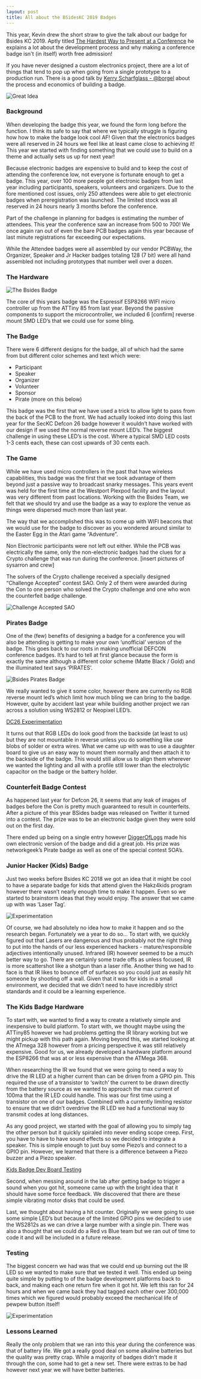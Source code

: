 ```yaml
---
layout: post
title: All about the BSidesKC 2019 Badges
---
```


This year,  Kevin drew the short straw to give the talk about our badge for Bsides KC 2019.  Aptly titled [The Hardest Way to Present at a Conference](https://github.com/BadgePiratesLLC/BSidesKC19/blob/master/docs/BSidesKC_2019_Presentation.pptx) he explains a lot about the development process and why making a conference badge isn't (in itself) worth free admission!

If you have never designed a custom electronics project, there are a lot of things that tend to pop up when going from a single prototype to a production run.  There is a good talk by [Kerry Scharfglass - @borgel](https://youtu.be/PUvh5-_HJJg) about the process and economics of building a badge.


![Great Idea](/images/great-idea.jpg)

### Background

When developing the badge this year, we found the form long before the function.  I think its safe to say that where we typically struggle is figuring how how to make the badge look cool AF!  Given that the electronics badges were all reserved in 24 hours we feel like at least came close to achieving it!  This year we started with finding something that we could use to build on a theme and actually sets us up for next year!

Because electronic badges are expensive to build and to keep the cost of attending the conference low, not everyone is fortunate enough to get a badge.  This year, over 100 more people got electronic badges from last year including participants, speakers, volunteers and organizers.  Due to the fore mentioned cost issues, only 250 attendees were able to get electronic badges when preregistration was launched.  The limited stock was all reserved in 24 hours nearly 3 months before the conference.

Part of the challenge in planning for badges is estimating the number of attendees.  This year the conference saw an increase from 500 to 700!  We once again ran out of even the bare PCB badges again this year because of last minute registrations far exceeding our expectations.

While the Attendee badges were all assembled by our vendor PCBWay, the Organizer, Speaker and Jr Hacker badges totaling 128 (7 bit) were all hand assembled not including prototypes that number well over a dozen.

### The Hardware

![The Bsides Badge](/images/bsides-badge.jpg)

The core of this years badge was the Espressif ESP8266 WIFI micro controller up from the ATTiny 85 from last year.  Beyond the passive components to support the microcontroller, we included 6 [confirm] reverse mount SMD LED’s that we could use for some bling.


### The Badge

There were 6 different designs for the badge, all of which had the same from but different color schemes and text which were:

* Participant
* Speaker
* Organizer
* Volunteer
* Sponsor
* Pirate (more on this below)

This badge was the first that we have used a trick to allow light to pass from the back of the PCB to the front.  We had actually looked into doing this last year for the SecKC Defcon 26 badge however it wouldn’t have worked with our design if we used the normal reverse mount LED’s.  The biggest challenge in using these LED’s is the cost.  Where a typical SMD LED costs 1-3 cents each, these can cost upwards of 30 cents each.

### The Game

While we have used micro controllers in the past that have wireless capabilities, this badge was the first that we took advantage of them beyond just a passive way to broadcast snarky messages.  This years event was held for the first time at the Westport Plexpod facility and the layout was very different from past locations.  Working with the Bsides Team, we felt that we should try and use the badge as a way to explore the venue as things were dispersed much more than last year.

The way that we accomplished this was to come up with WIFI beacons that we would use for the badge to discover as you wondered around similar to the Easter Egg in the Atari game “Adventure”.

Non Electronic participants were not left out either.  While the PCB was electrically the same, only the non-electronic badges had the clues for a Crypto challenge that was run during the conference.  [insert pictures of sysarron and crew]

The solvers of the Crypto challenge received a specially designed “Challenge Accepted” contest SAO.  Only 2 of them were awarded during the Con to one person who solved the Crypto challenge and one who won the counterfeit badge challenge.

![Challenge Accepted SAO](/images/challenge-accepted-sao.jpg)

### Pirates Badge

One of the (few) benefits of designing a badge for a conference you will also be attending is getting to make your own ‘unofficial’ version of the badge.  This goes back to our roots in making unofficial DEFCON conference badges.  It’s hard to tell at first glance because the form is exactly the same although a different color scheme (Matte Black / Gold) and the illuminated text says ‘PIRATES’.

![Bsides Pirates Badge](/images/bsides-pirates-badge.jpg)

We really wanted to give it some color, however there are currently no RGB reverse mount led’s which limit how much bling we can bring to the badge. However, quite by accident last year while building another project we ran across a solution using WS2812 or Neopixel LED’s.

[DC26 Experimentation](/images/seckc-dc26-rgb-test.mp4)

It turns out that RGB LEDs do look good from the backside (at least to us) but they are not mountable in reverse unless you do something like use blobs of solder or extra wires.  What we came up with was to use a daughter board to give us an easy way to mount them normally and then attach it to the backside of the badge.  This would still allow us to align them wherever we wanted the lighting and all with a profile stlll lower than the electrolytic capacitor on the badge or the battery holder.

### Counterfeit Badge Contest

As happened last year for Defcon 26, it seems that any leak of images of badges before the Con is pretty much guaranteed to result in counterfeits.  After a picture of this year BSides badge was released on Twitter it turned into a contest.  The prize was to be an electronic badge given they were sold out on the first day.

There ended up being on a single entry however [DiggerOfLogs](https://twitter.com/DiggerOfLogs) made his own electronic version of the badge and did a great job.  His prize was networkgeek’s Pirate badge as well as one of the special contest SOA’s.

### Junior Hacker (Kids) Badge

Just two weeks before Bsides KC 2018 we got an idea that it might be cool to have a separate badge for kids that attend given the Hakz4kids program however there wasn’t nearly enough time to make it happen.  Even so we started to brainstorm ideas that they would enjoy.  The answer that we came up with was ‘Laser Tag’.

![Experimentation](/images/bsides-shark-badge.jpg)

Of course, we had absolutely no idea how to make it happen and so the research began.  Fortunately we a year to do so...  To start with, we quickly figured out that Lasers are dangerous and thus probably not the right thing to put into the hands of our less experienced  hackers - mature/responsible adjectives intentionally unused.  Infrared (IR) however seemed to be a much better way to go.  There are certainly some trade offs as unless focused, IR is more scattershot like a shotgun than a laser rifle.  Another thing we had to face is that IR likes to bounce off of surfaces so you could just as easily hit someone by shooting off a wall.  Given that it was for kids in a small environment, we decided that we didn’t need to have incredibly strict standards and it could be a learning experience.

### The Kids Badge Hardware

To start with, we wanted to find a way to create a relatively simple and inexpensive to build platform.  To start with, we thought maybe using the ATTiny85 however we had problems getting the IR library working but we might pickup with this path again.  Moving beyond this, we started looking at the ATmega 328 however from a pricing perspective it was still relatively expensive. Good for us, we already developed a hardware platform around the ESP8266 that was at or less expensive than the ATMega 368.

When researching the IR we found that we were going to need a way to drive the IR LED at a higher current than can be driven from a GPIO pin.  This required the use of a transistor to ‘switch’ the current to be drawn directly from the battery source as we wanted to approach the max current of 100ma that the IR LED could handle.  This was our first time using a transistor on one of our badges.  Combined with a currently limiting resistor to ensure that we didn’t overdrive the IR LED we had a functional way to transmit codes at long distances.

As any good project, we started with the goal of allowing you to simply tag the other person but it quickly spiraled into never ending scope creep.  First, you have to have to have sound effects so we decided to integrate a speaker.  This is simple enough to just buy some Piezo’s and connect to a GPIO pin.  However, we learned that there is a difference between a Piezo buzzer and a Piezo speaker.

[Kids Badge Dev Board Testing](/images/bsides-kids-testing.mp4)

Second, when messing around in the lab after getting badge to trigger a sound when you got hit, someone came up with the bright idea that it should have some force feedback.  We discovered that there are these simple vibrating motor disks that could be used.

Last, we thought about having a hit counter.  Originally we were going to use some simple LED’s but because of the limited GPIO pins we decided to use the WS2812s as we can drive a large number with a single pin.  There was also a thought that we could do a Red vs Blue team but we ran out of time to code it and will be included in a future release.

### Testing

The biggest concern we had was that we could end up burning out the IR LED so we wanted to make sure that we tested it well.  This ended up being quite simple by putting to of the badge development platforms back to back, and making each one return fire when it got hit.  We left this ran for 24 hours and when we came back they had tagged each other over 300,000 times which we figured would probably exceed the mechanical life of pewpew button itself!

![Experimentation](/images/shark-badge-ir-test.jpg)

### Lessons Learned

Really the only problem that we ran into this year during the conference was that of battery life.  We got a really good deal on some alkaline batteries but the quality was pretty crap.  While a majority of badges didn’t made it through the con, some had to get a new set.  There were extras to be had however next year we will have better batteries.
